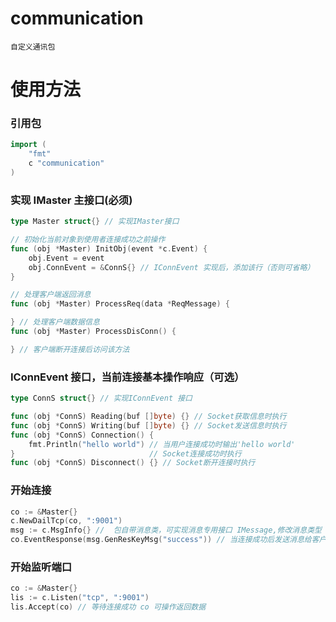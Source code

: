 # communication

    自定义通讯包

# 使用方法

### 引用包

```go
import (
	"fmt"
	c "communication"
)
```

### 实现 IMaster 主接口(必须)
```go
type Master struct{} // 实现IMaster接口

// 初始化当前对象到使用者连接成功之前操作
func (obj *Master) InitObj(event *c.Event) {
	obj.Event = event
	obj.ConnEvent = &ConnS{} // IConnEvent 实现后，添加该行（否则可省略）
}

// 处理客户端返回消息
func (obj *Master) ProcessReq(data *ReqMessage) {

} // 处理客户端数据信息
func (obj *Master) ProcessDisConn() {

} // 客户端断开连接后访问该方法
```

### IConnEvent 接口，当前连接基本操作响应（可选）

```go
type ConnS struct{} // 实现IConnEvent 接口

func (obj *ConnS) Reading(buf []byte) {} // Socket获取信息时执行
func (obj *ConnS) Writing(buf []byte) {} // Socket发送信息时执行
func (obj *ConnS) Connection() {
	fmt.Println("hello world") // 当用户连接成功时输出'hello world'
}                              // Socket连接成功时执行
func (obj *ConnS) Disconnect() {} // Socket断开连接时执行
```

### 开始连接
```go
co := &Master{}
c.NewDailTcp(co, ":9001")
msg := c.MsgInfo{} //  包自带消息类，可实现消息专用接口 IMessage,修改消息类型
co.EventResponse(msg.GenResKeyMsg("success")) // 当连接成功后发送消息给客户端
```

### 开始监听端口
```go
co := &Master{}
lis := c.Listen("tcp", ":9001")
lis.Accept(co) // 等待连接成功 co 可操作返回数据
```
